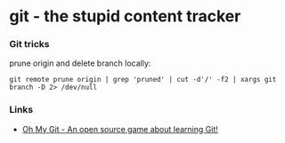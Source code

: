 # git - the stupid content tracker

### Git tricks

prune origin and delete branch locally:
```shell
git remote prune origin | grep 'pruned' | cut -d'/' -f2 | xargs git branch -D 2> /dev/null
```

### Links

- [Oh My Git - An open source game about learning Git!](https://ohmygit.org/)

